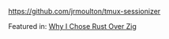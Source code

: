 https://github.com/jrmoulton/tmux-sessionizer

Featured in: [Why I Chose Rust Over Zig](https://youtu.be/Vxq6Qc-uAmE?t=880)
